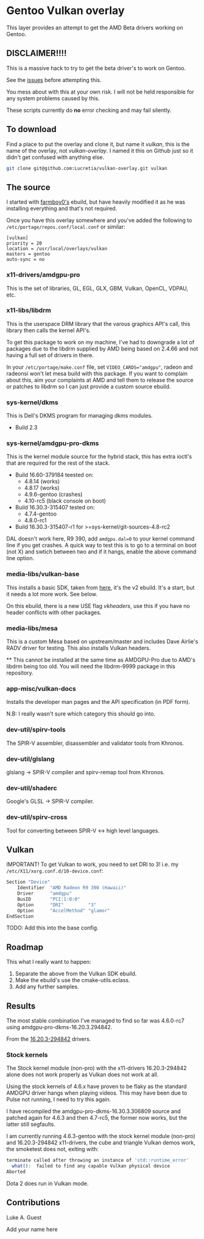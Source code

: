 # Gentoo Vulkan overlay

This layer provides an attempt to get the AMD Beta drivers working on Gentoo.

## DISCLAIMER!!!!

This is a massive hack to try to get the beta driver's to work on Gentoo.

See the [issues](https://github.com/Lucretia/vulkan-overlay/issues) before attempting this.

You mess about with this at your own risk. I will not be held responsible for any system problems caused by this.

These scripts currently do **no** error checking and may fail silently.

## To download

Find a place to put the overlay and clone it, but name it *vulkan*, this is the name of the overlay, not *vulkan-overlay*. I
named it this on Github just so it didn't get confused with anything else.

```bash
git clone git@github.com:Lucretia/vulkan-overlay.git vulkan
```

## The source

I started with [farmboy0's](https://github.com/farmboy0/portage-overlay/blob/master/x11-drivers/ati-drivers/ati-drivers-16.15.2.277429.ebuild)
ebuild, but have heavily modified it as he was installing everything and that's not required.

Once you have this overlay somewhere and you've added the following to ```/etc/portage/repos.conf/local.conf``` or similar:

```
[vulkan]
priority = 20
location = /usr/local/overlays/vulkan
masters = gentoo
auto-sync = no
```

### x11-drivers/amdgpu-pro

This is the set of libraries, GL, EGL, GLX, GBM, Vulkan, OpenCL, VDPAU, etc.

### x11-libs/libdrm

This is the userspace DRM library that the varous graphics API's call, this library then calls the kernel API's.

To get this package to work on my machine, I've had to downgrade a lot of packages due to the libdrm supplied by AMD
being based on 2.4.66 and not having a full set of drivers in there.

In your `/etc/portage/make.conf` file, set `VIDEO_CARDS="amdgpu"`, radeon and radeonsi won't let mesa build with this
package. If you want to complain about this, aim your complaints at AMD and tell them to release the source or patches
to libdrm so I can just provide a custom source ebuild.

### sys-kernel/dkms

This is Dell's DKMS program for managing dkms modules.

* Build 2.3

### sys-kernel/amdgpu-pro-dkms

This is the kernel module source for the hybrid stack, this has extra ioctl's that are required for the rest of the
stack.

* Build 16.60-379184 teested on:
  - 4.8.14 (works)
  - 4.8.17 (works)
  - 4.9.6-gentoo (crashes)
  - 4.10-rc5 (black console on boot)
* Build 16.30.3-315407 tested on:
  - 4.7.4-gentoo
  - 4.8.0-rc1
* Build 16.30.3-315407-r1 for >=sys-kernel/git-sources-4.8-rc2

DAL doesn't work here, R9 390, add `amdgpu.dal=0` to your kernel command line if you get crashes. A quick way to test
this is to go to a terminal on boot (not X) and swtich between two and if it hangs, enable the above command line option.

### media-libs/vulkan-base

This installs a basic SDK, taken from [here](https://bugs.gentoo.org/show_bug.cgi?id=574886), it's the v2 ebuild. It's
a start, but it needs a lot more work. See below.

On this ebuild, there is a new USE flag *vkheaders*, use this if you have no header conflicts with other packages.

### media-libs/mesa

This is a custom Mesa based on upstream/master and includes Dave Airlie's RADV driver for testing. This also installs
Vulkan headers.

** This cannot be installed at the same time as AMDGPU-Pro due to AMD's libdrm being too old. You will need the
libdrm-9999 package in this repository.

### app-misc/vulkan-docs

Installs the developer man pages and the API specification (in PDF form).

N.B: I really wasn't sure which category this should go into.

### dev-util/spirv-tools

The SPIR-V assembler, disassembler and validator tools from Khronos.

### dev-util/glslang

glslang -> SPIR-V compiler and spirv-remap tool from Khronos.

### dev-util/shaderc

Google's GLSL -> SPIR-V compiler.

### dev-util/spirv-cross

Tool for converting between SPIR-V <-> high level languages.

## Vulkan

IMPORTANT! To get Vulkan to work, you need to set DRI to 3! i.e. my ```/etc/X11/xorg.conf.d/10-device.conf```:

```bash
Section "Device"
	Identifier  "AMD Radeon R9 390 (Hawaii)"
	Driver      "amdgpu"
	BusID       "PCI:1:0:0"
	Option      "DRI"         "3"
	Option      "AccelMethod" "glamor"
EndSection
```

TODO: Add this into the base config.

## Roadmap

This what I really want to happen:

1. Separate the above from the Vulkan SDK ebuild.
2. Make the ebuild's use the cmake-utils.eclass.
3. Add any further samples.

## Results

The most stable combination I've managed to find so far was 4.6.0-rc7 using amdgpu-pro-dkms-16.20.3.294842.

From the [16.20.3-294842](docs/results_16.20.3-294842.md) drivers.

### Stock kernels

The Stock kernel module (non-pro) with the x11-drivers 16.20.3-294842 alone does not work properly as Vulkan does not
work at all.

Using the stock kernels of 4.6.x have proven to be flaky as the standard AMDGPU driver hangs when playing videos. This
may have been due to Pulse not running, I need to try this again.

I have recompiled the amdgpu-pro-dkms-16.30.3.306809 source and patched again for 4.6.3 and then 4.7-rc5, the former
now works, but the latter still segfaults.

I am currently running 4.6.3-gentoo with the stock kernel module (non-pro) and 16.20.3-294842 x11-drivers, the cube and
triangle Vulkan demos work, the smoketest does not, exiting with:

```bash
terminate called after throwing an instance of 'std::runtime_error'
  what():  failed to find any capable Vulkan physical device
Aborted
```

Dota 2 does run in Vulkan mode.

## Contributions

Luke A. Guest

Add your name here
